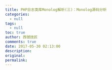 ```yaml
---
title: PHP日志类库Monolog解析(三)：Monolog源码分析
categories:
  - null
tags:
  - null
toc: true
author: 西虢技匠
comments: true
date: 2017-05-30 02:13:00
description:
original:
permalink:
---
```


<!-- more -->
